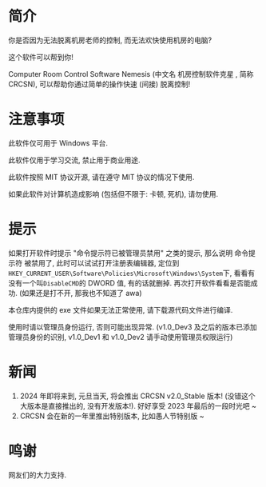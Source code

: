 # 简介

你是否因为无法脱离机房老师的控制, 而无法欢快使用机房的电脑?

这个软件可以帮到你!

Computer Room Control Software Nemesis (中文名 机房控制软件克星 , 简称 CRCSN), 可以帮助你通过简单的操作快速 (间接) 脱离控制!

# 注意事项

此软件仅可用于 Windows 平台.

此软件仅用于学习交流, 禁止用于商业用途.

此软件按照 MIT 协议开源, 请在遵守 MIT 协议的情况下使用.

如果此软件对计算机造成影响 (包括但不限于: 卡顿, 死机), 请勿使用.

# 提示

如果打开软件时提示 "命令提示符已被管理员禁用" 之类的提示, 那么说明 命令提示符 被禁用了, 此时可以试试打开注册表编辑器, 定位到``HKEY_CURRENT_USER\Software\Policies\Microsoft\Windows\System``下, 看看有没有一个叫``DisableCMD``的 DWORD 值, 有的话就删掉. 再次打开软件看看是否能成功. (如果还是打不开, 那我也不知道了 awa)

本仓库内提供的 exe 文件如果无法正常使用, 请下载源代码文件进行编译.

使用时请以管理员身份运行, 否则可能出现异常. (v1.0_Dev3 及之后的版本已添加管理员身份的识别, v1.0_Dev1 和 v1.0_Dev2 请手动使用管理员权限运行)

# 新闻
1. 2024 年即将来到, 元旦当天, 将会推出 CRCSN v2.0_Stable 版本! (没错这个大版本是直接推出的, 没有开发版本!). 好好享受 2023 年最后的一段时光吧 ~
2. CRCSN 会在新的一年里推出特别版本, 比如愚人节特别版 ~

# 鸣谢

网友们的大力支持.
